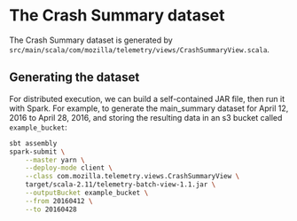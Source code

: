 The Crash Summary dataset
========================

The Crash Summary dataset is generated by `src/main/scala/com/mozilla/telemetry/views/CrashSummaryView.scala`.

Generating the dataset
----------------------

For distributed execution, we can build a self-contained JAR file, then run it
with Spark.  For example, to generate the main_summary dataset for April 12,
2016 to April 28, 2016, and storing the resulting data in an s3 bucket called
`example_bucket`:

```bash
sbt assembly
spark-submit \
    --master yarn \
    --deploy-mode client \
    --class com.mozilla.telemetry.views.CrashSummaryView \
    target/scala-2.11/telemetry-batch-view-1.1.jar \
    --outputBucket example_bucket \
    --from 20160412 \
    --to 20160428
```
